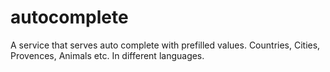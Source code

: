 autocomplete
============

A service that serves auto complete with prefilled values. Countries, Cities, Provences, Animals etc. In different languages.